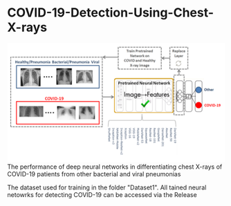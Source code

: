 # COVID-19-Detection-Using-Chest-X-rays

![Screenshot](Framework2.png)
The performance of deep neural networks in differentiating chest X-rays of COVID-19 patients from other bacterial and viral pneumonias

The dataset used for training in the folder "Dataset1".
All tained neural netowrks for detecting COVID-19 can be accessed via the Release 

